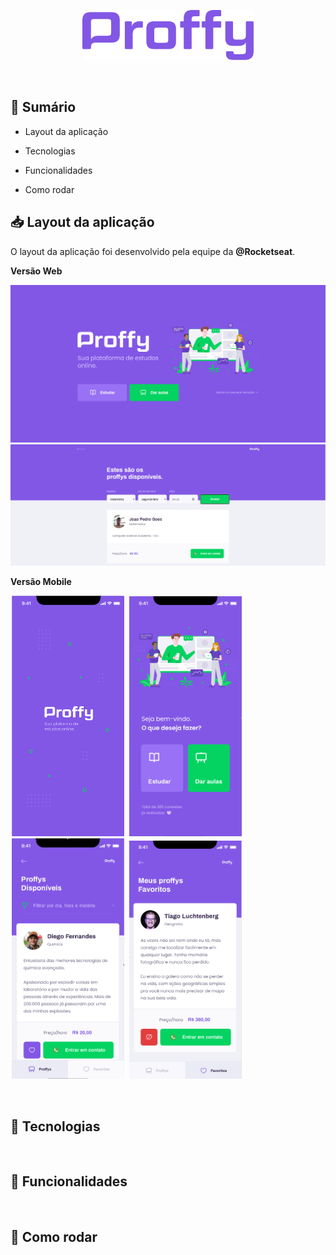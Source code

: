 <p align="center">
   <img src=".github/logo.png" height="80">
</p>

<br />

## 📝 Sumário 

- Layout da aplicação

- Tecnologias

- Funcionalidades

- Como rodar


## 📥 Layout da aplicação

<p>O layout da aplicação foi desenvolvido pela equipe da <b>@Rocketseat</b>.</p>

<p>
   <b>Versão Web</b>
   <p> </p>
   <img src=".github/versaoweb-landing.PNG">
   <img src=".github/versaoweb-search.PNG">
</p>

<p>
   <b>Versão Mobile</b>
   <p> </p>
   <div>
      <img src=".github/versaomobile-splash.PNG" hspace="2" width="180">
      <img src=".github/versaomobile-landing.PNG" hspace="2" width="180">
      <img src=".github/versaomobile-search.PNG" hspace="2" width="180">
      <img src=".github/versaomobile-favorites.PNG" hspace="2" width="180">
   </div>
</p>

<br />

## 🔑 Tecnologias



<br />

## 🔨 Funcionalidades



<br />

## 🔰 Como rodar



<br />

